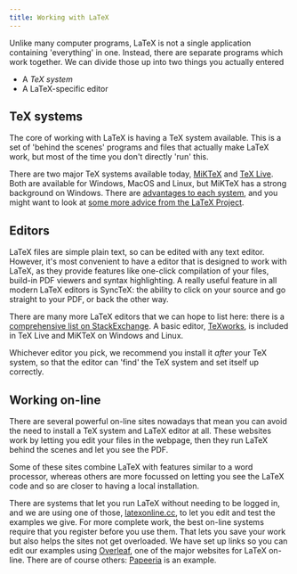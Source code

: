 ```yaml
---
title: Working with LaTeX
---
```


Unlike many computer programs, LaTeX is not a single application containing
'everything' in one. Instead, there are separate programs which work together.
We can divide those up into two things you actually entered

- A _TeX system_
- A LaTeX-specific editor

## TeX systems

The core of working with LaTeX is having a TeX system available. This is a set
of 'behind the scenes' programs and files that actually make LaTeX work, but
most of the time you don't directly 'run' this.

There are two major TeX systems available today,
[MiKTeX](https://www.miktex.org) and [TeX Live](https://tug.org/texlive). Both
are available for Windows, MacOS and Linux, but MiKTeX has a strong background
on Windows. There are [advantages to each
system](https://tex.stackexchange.com/questions/20036), and you might want to
look at [some more advice from the LaTeX
Project](https://www.latex-project.org/get/).

## Editors

LaTeX files are simple plain text, so can be edited with any text editor.
However, it's most convenient to have a editor that is designed to work with
LaTeX, as they provide features like one-click compilation of your files,
build-in PDF viewers and syntax highlighting. A really useful feature in all
modern LaTeX editors is  SyncTeX: the ability to click on your source and go
straight to your PDF, or back the other way.

There are many more LaTeX editors that we can hope to list here: there is a
[comprehensive list on
StackExchange](https://tex.stackexchange.com/questions/339/latex-editors-ides).
A basic editor, [TeXworks](https://tug.org/texworks), is included in TeX Live
and MiKTeX on Windows and Linux.

Whichever editor you pick, we recommend you install it _after_ your TeX system,
so that the editor can 'find' the TeX system and set itself up correctly.

## Working on-line

There are several powerful on-line sites nowadays that mean you can avoid
the need to install a TeX system and LaTeX editor at all. These websites
work by letting you edit your files in the webpage, then they run LaTeX
behind the scenes and let you see the PDF.

Some of these sites combine LaTeX with features similar to a word processor,
whereas others are more focussed on letting you see the LaTeX code and
so are closer to having a local installation.

There are systems that let you run LaTeX without needing to be logged in, and we
are using one of those, [latexonline.cc](https://latexonline.cc), to let you
edit and test the examples we give. For more complete work, the best on-line
systems require that you register before you use them. That lets you save your
work but also helps the sites not get overloaded. We have set up links so you
can edit our examples using [Overleaf](https://www.overleaf.com), one of the
major websites for LaTeX on-line. There are of course others:
[Papeeria](https://papeeria.com/) is an example.

